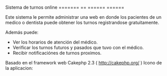 Sistema de turnos online
======= == ====== ======

Este sistema le permite administrar una web en donde los pacientes de un medico o dentista puede obtener los turnos registrandose gratuitamente.

Además puede:
- Ver los horarios de atención del médico.
- Verificar los turnos futuros y pasados que tuvo con el médico.
- Recibir notificaciónes de turnos proximos.


Basado en el framework web Cakephp 2.3 ( http://cakephp.org/ )
Icono de la aplicacion: